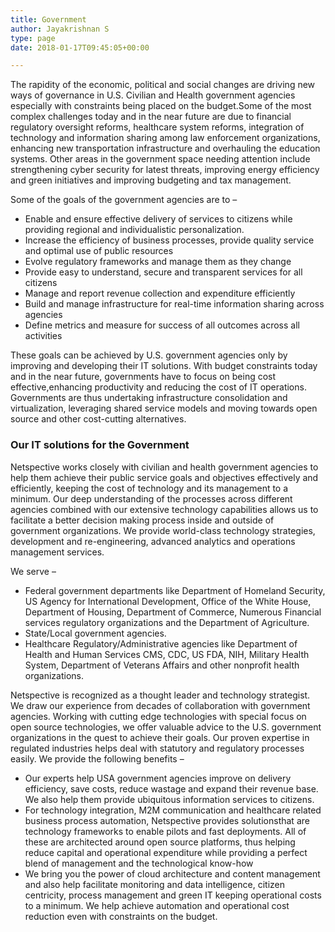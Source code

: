 ```yaml
---
title: Government
author: Jayakrishnan S
type: page
date: 2018-01-17T09:45:05+00:00

---
```


The rapidity of the economic, political and social changes are driving new ways of governance in U.S. Civilian and Health government agencies especially with constraints being placed on the budget.Some of the most complex challenges today and in the near future are due to financial regulatory oversight reforms, healthcare system reforms, integration of technology and information sharing among law enforcement organizations, enhancing new transportation infrastructure and overhauling the education systems. Other areas in the government space needing attention include strengthening cyber security for latest threats, improving energy efficiency and green initiatives and improving budgeting and tax management.

Some of the goals of the government agencies are to –

* Enable and ensure effective delivery of services to citizens while providing regional and individualistic personalization.
* Increase the efficiency of business processes, provide quality service and optimal use of public resources
* Evolve regulatory frameworks and manage them as they change
* Provide easy to understand, secure and transparent services for all citizens
* Manage and report revenue collection and expenditure efficiently
* Build and manage infrastructure for real-time information sharing across agencies
* Define metrics and measure for success of all outcomes across all activities

These goals can be achieved by U.S. government agencies only by improving and developing their IT solutions. With budget constraints today and in the near future, governments have to focus on being cost effective,enhancing productivity and reducing the cost of IT operations. Governments are thus undertaking infrastructure consolidation and virtualization, leveraging shared service models and moving towards open source and other cost-cutting alternatives.

### Our IT solutions for the Government
Netspective works closely with civilian and health government agencies to help them achieve their public service goals and objectives effectively and efficiently, keeping the cost of technology and its management to a minimum. Our deep understanding of the processes across different agencies combined with our extensive technology capabilities allows us to facilitate a better decision making process inside and outside of government organizations. We provide world-class technology strategies, development and re-engineering, advanced analytics and operations management services.

We serve –

* Federal government departments like Department of Homeland Security, US Agency for International Development, Office of the White House, Department of Housing, Department of Commerce, Numerous Financial services regulatory organizations and the Department of Agriculture.
* State/Local government agencies.
* Healthcare Regulatory/Administrative agencies like Department of Health and Human Services CMS, CDC, US FDA, NIH, Military Health System, Department of Veterans Affairs and other nonprofit health organizations.

Netspective is recognized as a thought leader and technology strategist. We draw our experience from decades of collaboration with government agencies. Working with cutting edge technologies with special focus on open source technologies, we offer valuable advice to the U.S. government organizations in the quest to achieve their goals. Our proven expertise in regulated industries helps deal with statutory and regulatory processes easily. We provide the following benefits –

* Our experts help USA government agencies improve on delivery efficiency, save costs, reduce wastage and expand their revenue base. We also help them provide ubiquitous information services to citizens.
* For technology integration, M2M communication and healthcare related business process automation, Netspective provides solutionsthat are technology frameworks to enable pilots and fast deployments. All of these are architected around open source platforms, thus helping reduce capital and operational expenditure while providing a perfect blend of management and the technological know-how
* We bring you the power of cloud architecture and content management and also help facilitate monitoring and data intelligence, citizen centricity, process management and green IT keeping operational costs to a minimum. We help achieve automation and operational cost reduction even with constraints on the budget.